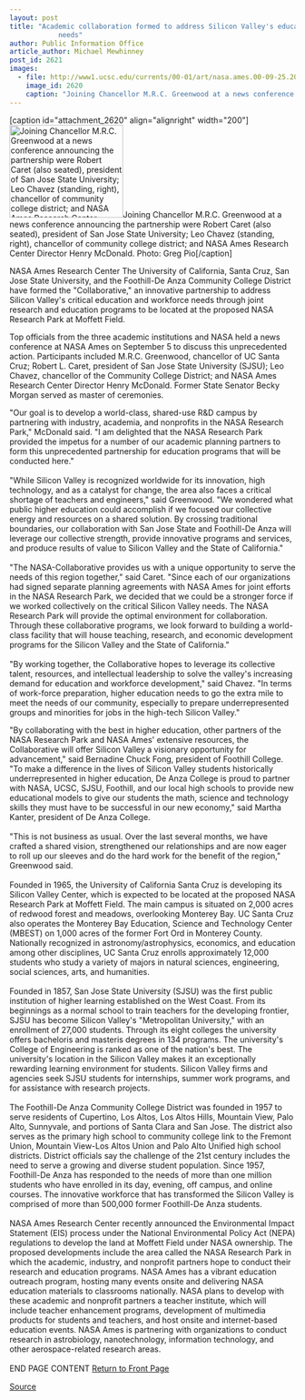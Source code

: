 ```yaml
---
layout: post
title: "Academic collaboration formed to address Silicon Valley's education, economic
			needs"
author: Public Information Office
article_author: Michael Mewhinney
post_id: 2621
images:
  - file: http://www1.ucsc.edu/currents/00-01/art/nasa.ames.00-09-25.200.jpg
    image_id: 2620
    caption: "Joining Chancellor M.R.C. Greenwood at a news conference announcing the partnership were Robert Caret (also seated), president of San Jose State University; Leo Chavez (standing, right), chancellor of community college district; and NASA Ames Research Center Director Henry McDonald. Photo: Greg Pio"
---
```


[caption id="attachment_2620" align="alignright" width="200"]<a href="http://dev-ucsc-news.pantheonsite.io/wp-content/uploads/2000/09/nasa.ames.00-09-25.200.jpg"><img class="size-full wp-image-2620" src="http://dev-ucsc-news.pantheonsite.io/wp-content/uploads/2000/09/nasa.ames.00-09-25.200.jpg" alt="Joining Chancellor M.R.C. Greenwood at a news conference announcing the partnership were Robert Caret (also seated), president of San Jose State University; Leo Chavez (standing, right), chancellor of community college district; and NASA Ames Research Center Director Henry McDonald. Photo: Greg Pio" width="200" height="163" /></a>Joining Chancellor M.R.C. Greenwood at a news conference announcing the partnership were Robert Caret (also seated), president of San Jose State University; Leo Chavez (standing, right), chancellor of community college district; and NASA Ames Research Center Director Henry McDonald. Photo: Greg Pio[/caption]
<p>
  NASA Ames Research Center The University of California, Santa Cruz, San Jose State University, and the Foothill-De Anza Community College District have formed the "Collaborative," an innovative partnership to address Silicon Valley's critical education and workforce needs through joint research and education programs to be located at the proposed NASA Research Park at Moffett Field.
</p>Top officials from the three academic institutions and NASA held a news conference at NASA Ames on September 5 to discuss this unprecedented action. Participants included M.R.C. Greenwood, chancellor of UC Santa Cruz; Robert L. Caret, president of San Jose State University (SJSU); Leo Chavez, chancellor of the Community College District; and NASA Ames Research Center Director Henry McDonald. Former State Senator Becky Morgan served as master of ceremonies.
<p>
  "Our goal is to develop a world-class, shared-use R&amp;D campus by partnering with industry, academia, and nonprofits in the NASA Research Park," McDonald said. "I am delighted that the NASA Research Park provided the impetus for a number of our academic planning partners to form this unprecedented partnership for education programs that will be conducted here."<br>
  <br>
  "While Silicon Valley is recognized worldwide for its innovation, high technology, and as a catalyst for change, the area also faces a critical shortage of teachers and engineers," said Greenwood. "We wondered what public higher education could accomplish if we focused our collective energy and resources on a shared solution. By crossing traditional boundaries, our collaboration with San Jose State and Foothill-De Anza will leverage our collective strength, provide innovative programs and services, and produce results of value to Silicon Valley and the State of California."<br>
  <br>
  "The NASA-Collaborative provides us with a unique opportunity to serve the needs of this region together," said Caret. "Since each of our organizations had signed separate planning agreements with NASA Ames for joint efforts in the NASA Research Park, we decided that we could be a stronger force if we worked collectively on the critical Silicon Valley needs. The NASA Research Park will provide the optimal environment for collaboration. Through these collaborative programs, we look forward to building a world-class facility that will house teaching, research, and economic development programs for the Silicon Valley and the State of California."<br>
  <br>
  "By working together, the Collaborative hopes to leverage its collective talent, resources, and intellectual leadership to solve the valley's increasing demand for education and workforce development," said Chavez. "In terms of work-force preparation, higher education needs to go the extra mile to meet the needs of our community, especially to prepare underrepresented groups and minorities for jobs in the high-tech Silicon Valley."
</p>
<p>
  "By collaborating with the best in higher education, other partners of the NASA Research Park and NASA Ames' extensive resources, the Collaborative will offer Silicon Valley a visionary opportunity for advancement," said Bernadine Chuck Fong, president of Foothill College. "To make a difference in the lives of Silicon Valley students historically underrepresented in higher education, De Anza College is proud to partner with NASA, UCSC, SJSU, Foothill, and our local high schools to provide new educational models to give our students the math, science and technology skills they must have to be successful in our new economy," said Martha Kanter, president of De Anza College.<br>
  <br>
  "This is not business as usual. Over the last several months, we have crafted a shared vision, strengthened our relationships and are now eager to roll up our sleeves and do the hard work for the benefit of the region," Greenwood said.<br>
  <br>
  Founded in 1965, the University of California Santa Cruz is developing its Silicon Valley Center, which is expected to be located at the proposed NASA Research Park at Moffett Field. The main campus is situated on 2,000 acres of redwood forest and meadows, overlooking Monterey Bay. UC Santa Cruz also operates the Monterey Bay Education, Science and Technology Center (MBEST) on 1,000 acres of the former Fort Ord in Monterey County. Nationally recognized in astronomy/astrophysics, economics, and education among other disciplines, UC Santa Cruz enrolls approximately 12,000 students who study a variety of majors in natural sciences, engineering, social sciences, arts, and humanities.<br>
  <br>
  Founded in 1857, San Jose State University (SJSU) was the first public institution of higher learning established on the West Coast. From its beginnings as a normal school to train teachers for the developing frontier, SJSU has become Silicon Valley's "Metropolitan University," with an enrollment of 27,000 students. Through its eight colleges the university offers bacheloris and masteris degrees in 134 programs. The university's College of Engineering is ranked as one of the nation's best. The university's location in the Silicon Valley makes it an exceptionally rewarding learning environment for students. Silicon Valley firms and agencies seek SJSU students for internships, summer work programs, and for assistance with research projects.<br>
  <br>
  The Foothill-De Anza Community College District was founded in 1957 to serve residents of Cupertino, Los Altos, Los Altos Hills, Mountain View, Palo Alto, Sunnyvale, and portions of Santa Clara and San Jose. The district also serves as the primary high school to community college link to the Fremont Union, Mountain View-Los Altos Union and Palo Alto Unified high school districts. District officials say the challenge of the 21st century includes the need to serve a growing and diverse student population. Since 1957, Foothill-De Anza has responded to the needs of more than one million students who have enrolled in its day, evening, off campus, and online courses. The innovative workforce that has transformed the Silicon Valley is comprised of more than 500,000 former Foothill-De Anza students.<br>
  <br>
  NASA Ames Research Center recently announced the Environmental Impact Statement (EIS) process under the National Environmental Policy Act (NEPA) regulations to develop the land at Moffett Field under NASA ownership. The proposed developments include the area called the NASA Research Park in which the academic, industry, and nonprofit partners hope to conduct their research and education programs. NASA Ames has a vibrant education outreach program, hosting many events onsite and delivering NASA education materials to classrooms nationally. NASA plans to develop with these academic and nonprofit partners a teacher institute, which will include teacher enhancement programs, development of multimedia products for students and teachers, and host onsite and internet-based education events. NASA Ames is partnering with organizations to conduct research in astrobiology, nanotechnology, information technology, and other aerospace-related research areas.<br>
  <br>
  END PAGE CONTENT <a href="../../index.html">Return to Front Page</a> <img align="bottom" alt=" " border="0" height="1" src="../../images/trans.gif" width="385">
</p>
<p><a href="http://www1.ucsc.edu/currents/00-01/09-25/collaborative.html" title="Permalink to collaborative">Source</a></p>
